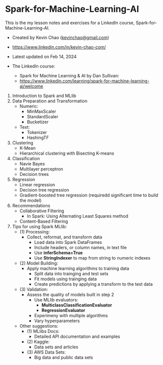 # Spark-for-Machine-Learning-AI
This is the my lesson notes and exercises for a LinkedIn course, Spark-for-Machine-Learning-AI.

* Created by Kevin Chao (kevinchao@gmail.com)
* https://www.linkedin.com/in/kevin-chao-com/
* Latest updated on Feb 14, 2024

* The LinkedIn course:
	* Spark for Machine Learning & AI by Dan Sullivan:
	* https://www.linkedin.com/learning/spark-for-machine-learning-ai/welcome

1. Introduction to Spark and MLlib
2. Data Preparation and Transformation
	* Numeric:
		* MinMaxScaler
		* StandardScaler
		* Bucketizer
	* Text:
		* Tokenizer
		* HashingTF
3. Clustering
	* K-Mean
	* Hierarchical clustering with Bisecting K-means
4. Classification
	* Navie Bayes
	* Multilayer perceptron
	* Decision trees
5. Regression	
	* Linear regression
	* Decision tree regression
	* Gradient-boosted tree regression (requiredd significant time to build the model)
6. Recommendations
	* Collaborative Filtering
		* In Spark: Using Alternating Least Squares method
	* Content-Based Filtering
7. Tips for using Spark MLlib:
	* (1) Processing:
		* Collect, reformat, and transform data
			* Load data into Spark DataFrames
			* Include headers, or column names, in text file
			* Use **inferSchema=True**
			* Use **StringIndexer** to map from string to numeric indexes
	* (2) Model Building:
		* Apply machine learning algorithms to training data
			* Split data into trainging and test sets
			* Fit models using trainging data
			* Create predictions by applying a transform to the test data
	* (3) Validation:
		* Assess the quality of models built in step 2 
			* Use MLlib evaluators:
				* **MulticlassClassificationEvaluator**
				* **RegressionEvaluator**
			* Experimeny with multiple algorithms
			* Vary hyperparameters
	* Other suggestions:
		* (1) MLlibs Docs:
			* Detailed API documentation and examples
		* (2) Kaggle:
			* Data sets and articles
		* (3) AWS Data Sets:
			* Big data and public data sets